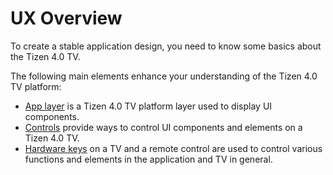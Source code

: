 # UX Overview

To create a stable application design, you need to know some basics about the Tizen 4.0 TV.

The following main elements enhance your understanding of the Tizen 4.0 TV platform:

-   [App layer](ux-overview/app-layer.md) is a Tizen 4.0 TV platform layer used to display UI components.
-   [Controls](ux-overview/controls.md) provide ways to control UI components and elements on a Tizen 4.0 TV.
-   [Hardware keys](ux-overview/hardware-keys.md) on a TV and a remote control are used to control various functions and elements in the application and TV in general.
